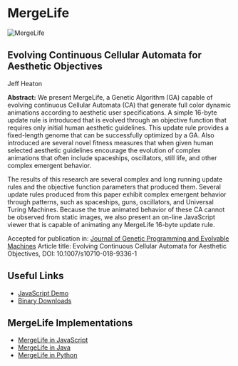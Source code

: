 MergeLife
=========

![MergeLife](https://raw.githubusercontent.com/jeffheaton/mergelife/master/img/mergelife-1.png)


Evolving Continuous Cellular Automata for Aesthetic Objectives
--------------------------------------------------------------
Jeff Heaton

**Abstract:** We present MergeLife, a Genetic Algorithm (GA) capable of evolving continuous
Cellular Automata (CA) that generate full color dynamic animations according to
aesthetic user specifications. A simple 16-byte update rule is introduced that is evolved
through an objective function that requires only initial human aesthetic guidelines. This
update rule provides a fixed-length genome that can be successfully optimized by a
GA. Also introduced are several novel fitness measures that when given human
selected aesthetic guidelines encourage the evolution of complex animations that often
include spaceships, oscillators, still life, and other complex emergent behavior.

The results of this research are several complex and long running update rules and the
objective function parameters that produced them. Several update rules produced
from this paper exhibit complex emergent behavior through patterns, such as
spaceships, guns, oscillators, and Universal Turing Machines. Because the true
animated behavior of these CA cannot be observed from static images, we also
present an on-line JavaScript viewer that is capable of animating any MergeLife 16-byte update rule.

Accepted for publication in: [Journal of Genetic Programming and Evolvable Machines](https://www.springer.com/computer/ai/journal/10710)
Article title: Evolving Continuous Cellular Automata for Aesthetic Objectives, DOI: 10.1007/s10710-018-9336-1

Useful Links
------------

* [JavaScript Demo](http://www.heatonresearch.com/mergelife)
* [Binary Downloads](https://github.com/jeffheaton/mergelife/blob/master/binaries.md)

MergeLife Implementations
-------------------------

* [MergeLife in JavaScript](https://github.com/jeffheaton/mergelife/tree/master/js/)
* [MergeLife in Java](https://github.com/jeffheaton/mergelife/tree/master/java/)
* [MergeLife in Python](https://github.com/jeffheaton/mergelife/tree/master/python/)
